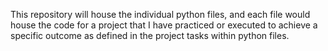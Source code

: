 This repository will house the individual python files, and each file would house the code for a project that I have practiced or executed to achieve a specific outcome as defined in the project tasks within python files.
